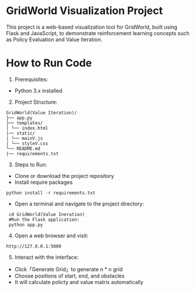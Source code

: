 # GridWorld Visualization Project
This project is a web-based visualization tool for GridWorld, built using Flask and JavaScript, to demonstrate reinforcement learning concepts such as Policy Evaluation and Value Iteration.

# How to Run Code
1. Prerequisites:
  * Python 3.x installed
2. Project Structure:
```
GridWorld(Value Iteration)/
├── app.py
├── templates/
│ └── index.html
|── static/
| └── mainV.js
| └── styleV.css
└── README.md
|── requirements.txt
```
3. Steps to Run:
* Clone or download the project repository
* Install require packages
```
python install -r requirements.txt
```
* Open a terminal and navigate to the project directory:
```
 cd GridWorld(Value Ineration)
 #Run the Flask application:
 python app.py
```
4. Open a web browser and visit:
```
http://127.0.0.1:5000
```
5. Interact with the interface:
* Click「Generate Grid」to generate n * n grid
* Choose positions of start, end, and obstacles
* It will calculate policty and value matrix automatically
